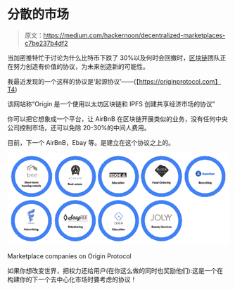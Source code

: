 # 分散的市场

> 原文：<https://medium.com/hackernoon/decentralized-marketplaces-c7be237b4df2>

当加密推特忙于讨论为什么比特币下跌了 30%以及何时会回撤时，[区块链](https://hackernoon.com/tagged/blockchain)团队正在努力创造有价值的协议，为未来创造新的可能性。

我最近发现的一个这样的协议是‘起源协议’——(【https://originprotocol.com】T4)

该网站称“Origin 是一个使用以太坊区块链和 IPFS 创建共享经济市场的协议”

你可以把它想象成一个平台，让 AirBnB 在区块链开展类似的业务，没有任何中央公司控制市场，还可以免除 20-30%的中间人费用。

目前，下一个 AirBnB，Ebay 等。是建立在这个协议之上的。

![](img/50b032f9e3cd468110de2131632210dc.png)

Marketplace companies on Origin Protocol

如果你想改变世界，把权力还给用户(在你这么做的同时也奖励他们):这是一个在构建你的下一个去中心化市场时要考虑的协议！